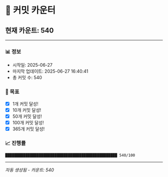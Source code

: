 # 🔢 커밋 카운터

## 현재 카운트: 540

---

### 📊 정보
- 시작일: 2025-06-27
- 마지막 업데이트: 2025-06-27 16:40:41
- 총 커밋 수: 540

### 🎯 목표
- [x] 1개 커밋 달성!
- [x] 10개 커밋 달성!
- [x] 50개 커밋 달성!
- [x] 100개 커밋 달성!
- [x] 365개 커밋 달성!

### 📈 진행률
```
██████████████████████████████████████████████████ 540/100
```

---
*자동 생성됨 - 카운트: 540*
